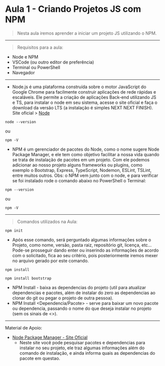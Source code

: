 # Aula 1 - Criando Projetos JS com NPM

> Nesta aula iremos aprender a iniciar um projeto JS utilizando o NPM. 

_______________

> Requisitos para a aula:

- Node e NPM
- VSCode (ou outro editor de preferência)
- Terminal ou PowerShell
- Navegador

_______________

- Node.js é uma plataforma construída sobre o motor JavaScript do Google Chrome para facilmente construir aplicações de rede rápidas e escaláveis. Ele permite a criação de aplicações Back-end utilizando JS e TS, para instalar o node em seu sistema, acesse o site oficial e faça o download da versão LTS (a instalação é simples NEXT NEXT FINISH). Site oficial > [Node](http://nodejs.org)


```
node --version
```
ou

```
npm -V
```

- NPM é um gerenciador de pacotes do Node, como o nome sugere Node Package Manager, e ele tem como objetivo facilitar a nossa vida quando se trata de instalação de pacotes em um projeto. Com ele podemos adicionar ao nosso projeto alguns frameworks ou plugins, como exemplo o Bootstrap, Express, TypeScript, Nodemon, ESLint, TSLint, entre muitos outros. Obs: o NPM vem junto com o node, e para verificar se foi instalado rode o comando abaixo no PowerShell o Terminal:

```
npm --version
```
ou

```
npm -V
```
_______________
> Comandos utilizados na Aula:

```
npm init
```

- Após esse comando, será perguntado algumas informações sobre o Projeto, como nome, versão, pasta raiz, repositório git, licença, etc... Pode-se prosseguir dando enter ou inserindo as informações de acordo com o solicitado, fica ao seu critério, pois posteriormente iremos mexer no arquivo gerado por este comando.

```
npm install

npm install bootstrap
```

- NPM Install - baixa as dependencias do projeto (util para atualizar dependencias e pacotes, além de instalar do zero as dependencias ao clonar do git ou pegar o projeto de outra pessoa).
- NPM Install <Dependencia/Pacote> - serve para baixar um novo pacote ou dependencia, passando o nome do que deseja instalar no projeto (sem os sinais de <>).

_________________________
Material de Apoio:

- [Node Package Manager - Site Oficial](https://www.npmjs.com/)
  - Neste site você pode pesquisar pacotes e dependencias para instalar no seu projeto, ele traz algumas informações além do comando de instalação, e ainda informa quais as dependencias do pacote em questao.
